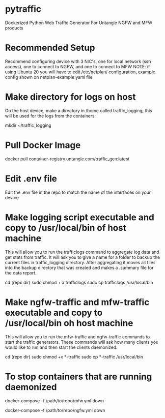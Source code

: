 # pytraffic

Dockerized Python Web Traffic Generator For Untangle NGFW and MFW products

# Recommended Setup

Recommend configuring device with 3 NIC's, one for local network (ssh access), one to connect to NGFW, and one to connect to MFW
NOTE: if using Ubuntu 20 you will have to edit /etc/netplan/ configuration, example config shown on netplan-example.yaml file

# Make directory for logs on host

On the host device, make a directory in /home called traffic_logging, this will be used for the logs from the containers:

mkdir ~/traffic_logging

# Pull Docker Image

docker pull container-registry.untangle.com/traffic_gen:latest

# Edit .env file

Edit the .env file in the repo to match the name of the interfaces on your device

# Make logging script executable and copy to /usr/local/bin of host machine

This will allow you to run the trafficlogs command to aggregate log data and get stats from traffic. It will ask you to give a name for a folder to backup the current files in traffic_logging directory. After aggregating it moves all files into the backup directory that was created and makes a .summary file for the data report.

cd (repo dir)
sudo chmod + x trafficlogs
sudo cp trafficlogs /usr/local/bin

# Make ngfw-traffic and mfw-traffic executable and copy to /usr/local/bin oh host machine
This will allow you to run the mfw-traffic and ngfw-traffic commands to start the traffic generators. These commands will ask how many clients you would like to run and then start the clients daemonized.

cd (repo dir)
sudo chmod +x *-traffic
sudo cp *-traffic /usr/local/bin

# To stop containers that are running daemonized

docker-compose -f /path/to/repo/mfw.yml down

docker-compose -f /path/to/repo/ngfw.yml down

